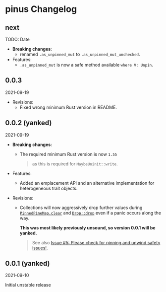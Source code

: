 # pinus Changelog

<!-- markdownlint-disable no-trailing-punctuation -->

## next

TODO: Date

- **Breaking changes**:
  - renamed `.as_unpinned_mut` to `.as_unpinned_mut_unchecked`.
- Features:
  - `.as_unpinned_mut` is now a safe method available `where V: Unpin`.

## 0.0.3

2021-09-19

- Revisions:
  - Fixed wrong minimum Rust version in README.

## 0.0.2 (yanked)

2021-09-19

- **Breaking changes**:
  - The required minimum Rust version is now `1.55`
    > as this is required for `MaybeUninit::write`.

- Features:
  - Added an emplacement API and an alternative implementation for heterogeneous trait objects.

- Revisions:
  - Collections will now aggressively drop further values during [`PinnedPineMap.clear`](https://docs.rs/pinus/0.0.2/pinus/prelude/trait.PinnedPineMap.html#method.clear) and [`Drop::drop`](https://doc.rust-lang.org/stable/std/ops/trait.Drop.html#tymethod.drop) even if a panic occurs along the way.

    **This was most likely previously unsound, so version 0.0.1 will be yanked.**

    > See also [Issue #5: Please check for pinning and unwind safety issues!](https://github.com/Tamschi/pinus/issues/5).

## 0.0.1 (yanked)

2021-09-10

Initial unstable release
